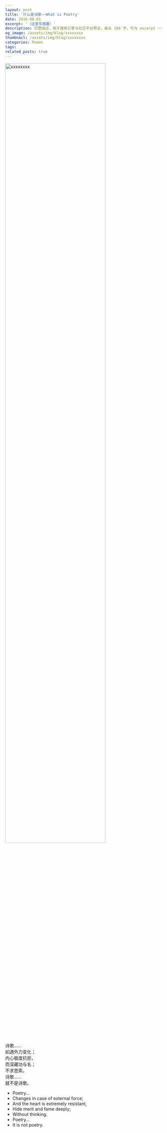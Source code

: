```yaml
---
layout: post
title: '什么是诗歌——What is Poetry'
date: 2016-06-01
excerpt: '（这里写摘要）'
description: 完整描述，用于搜索引擎与社交平台预览，最长 160 字，可与 excerpt 一致
og_image: /assets/img/blog/xxxxxxxx
thumbnail: /assets/img/blog/xxxxxxxx
categories: Poems
tags: 
related_posts: true
---
```


<img src="/assets/img/blog/xxxxxxxx" style="width:80%;" alt="xxxxxxxx">

诗歌……  
如遇外力变化；  
内心极度抗拒，  
而深藏功与名；  
不求思索。  
诗歌……  
就不是诗歌。

- Poetry…
- Changes in case of external force;
- And the heart is extremely resistant,
- Hide merit and fame deeply;
- Without thinking.
- Poetry…
- It is not poetry.